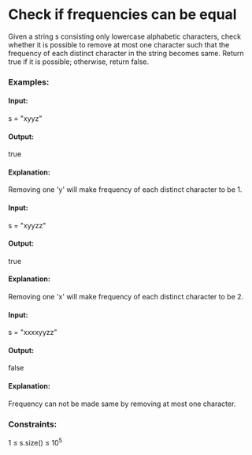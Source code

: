 # Check if frequencies can be equal
Given a string s consisting only lowercase alphabetic characters, check whether it is possible to remove at most one character such that the  frequency of each distinct character in the string becomes same. Return true if it is possible; otherwise, return false.

### Examples:
#### Input:
s = "xyyz"
#### Output: 
true 
#### Explanation:
Removing one 'y' will make frequency of each distinct character to be 1.

#### Input: 
s = "xyyzz"
#### Output:
true
#### Explanation:
Removing one 'x' will make frequency of each distinct character to be 2.

#### Input:
s = "xxxxyyzz"
#### Output:
false
#### Explanation:
Frequency can not be made same by removing at most one character.

### Constraints:
1 ≤ s.size() ≤ $`10^5`$

